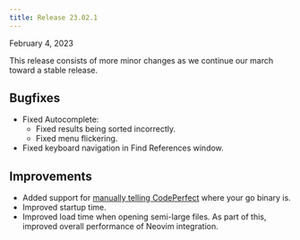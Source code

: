 ```yaml
---
title: Release 23.02.1
---
```


February 4, 2023

This release consists of more minor changes as we continue our march toward a
stable release.

## Bugfixes

- Fixed Autocomplete:
  - Fixed results being sorted incorrectly.
  - Fixed menu flickering.
- Fixed keyboard navigation in Find References window.

## Improvements

- Added support for [manually telling CodePerfect][manual] where your go binary
  is.
- Improved startup time.
- Improved load time when opening semi-large files. As part of this, improved
  overall performance of Neovim integration.

[manual]:
  https://docs.codeperfect95.com/getting-started#find-go-installation-manual
